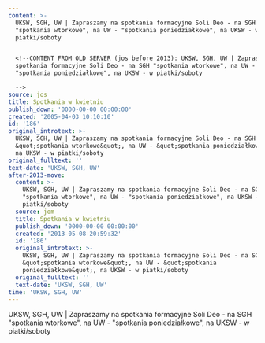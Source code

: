```yaml
---
content: >-
  UKSW, SGH, UW | Zapraszamy na spotkania formacyjne Soli Deo - na SGH
  "spotkania wtorkowe", na UW - "spotkania poniedziałkowe", na UKSW - w
  piatki/soboty


  <!--CONTENT FROM OLD SERVER (jos before 2013): UKSW, SGH, UW | Zapraszamy na
  spotkania formacyjne Soli Deo - na SGH "spotkania wtorkowe", na UW -
  "spotkania poniedziałkowe", na UKSW - w piatki/soboty

  -->
source: jos
title: Spotkania w kwietniu
publish_down: '0000-00-00 00:00:00'
created: '2005-04-03 10:10:10'
id: '186'
original_introtext: >-
  UKSW, SGH, UW | Zapraszamy na spotkania formacyjne Soli Deo - na SGH
  &quot;spotkania wtorkowe&quot;, na UW - &quot;spotkania poniedziałkowe&quot;,
  na UKSW - w piatki/soboty
original_fulltext: ''
text-date: 'UKSW, SGH, UW'
after-2013-move:
  content: >-
    UKSW, SGH, UW | Zapraszamy na spotkania formacyjne Soli Deo - na SGH
    "spotkania wtorkowe", na UW - "spotkania poniedziałkowe", na UKSW - w
    piatki/soboty
  source: jom
  title: Spotkania w kwietniu
  publish_down: '0000-00-00 00:00:00'
  created: '2013-05-08 20:59:32'
  id: '186'
  original_introtext: >-
    UKSW, SGH, UW | Zapraszamy na spotkania formacyjne Soli Deo - na SGH
    &quot;spotkania wtorkowe&quot;, na UW - &quot;spotkania
    poniedziałkowe&quot;, na UKSW - w piatki/soboty
  original_fulltext: ''
  text-date: 'UKSW, SGH, UW'
time: 'UKSW, SGH, UW'
---
```

UKSW, SGH, UW | Zapraszamy na spotkania formacyjne Soli Deo - na SGH "spotkania wtorkowe", na UW - "spotkania poniedziałkowe", na UKSW - w piatki/soboty

<!--CONTENT FROM OLD SERVER (jos before 2013): UKSW, SGH, UW | Zapraszamy na spotkania formacyjne Soli Deo - na SGH "spotkania wtorkowe", na UW - "spotkania poniedziałkowe", na UKSW - w piatki/soboty
-->

<!--{{json:{"created_date":"2005-04-03 10:10:10","publish_down":"0000-00-00 00:00:00","id":"186"}}}-->